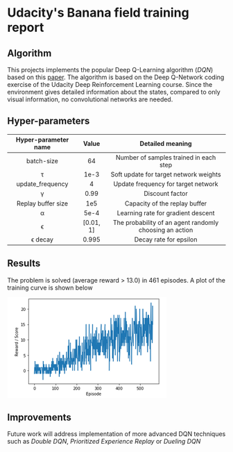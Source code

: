 # Udacity's Banana field training report

## Algorithm
This projects implements the popular Deep Q-Learning algorithm (_DQN_) based on this [paper](https://storage.googleapis.com/deepmind-media/dqn/DQNNaturePaper.pdf).
The algorithm is based on the Deep Q-Network coding exercise of the Udacity Deep Reinforcement Learning course. 
Since the environment gives detailed information about the states, compared to only visual information, 
no convolutional networks are needed. 

## Hyper-parameters

| Hyper-parameter name | Value   | Detailed meaning                       |
| :---:                |:----:   | :---:                                  |
| batch-size     | 64      | Number of samples trained in each step |
| τ               | 1e-3    | Soft update for target network weights |
| update_frequency     | 4       | Update frequency for target network    |
| γ             | 0.99    | Discount factor                        |
| Replay buffer size   | 1e5     | Capacity of the replay buffer          |
| α	             | 5e-4    | Learning rate for gradient descent     |
| ϵ           |[0.01, 1]| The probability of an agent randomly choosing an action |
| ϵ decay     | 0.995   | Decay rate for epsilon                 |

## Results

The problem is solved (average reward > 13.0) in 461 episodes. A plot of the training curve is shown below

![Training Learning curve](Images/Learning_curve.png)

## Improvements

Future work will address implementation of more advanced DQN techniques such as _Double DQN_, _Prioritized Experience Replay_ or _Dueling DQN_








